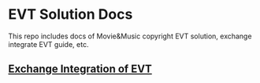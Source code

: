 # EVT Solution Docs

This repo includes docs of Movie&Music copyright EVT solution, exchange integrate EVT guide, etc.

## [Exchange Integration of EVT](exchange/index.md)
